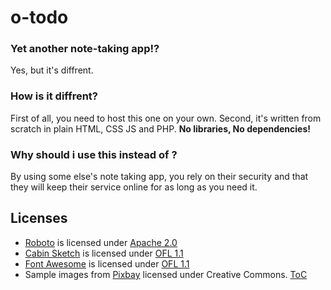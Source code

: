# o-todo

### Yet another note-taking app!?
Yes, but it's diffrent.  

### How is it diffrent?
First of all, you need to host this one on your own. Second, it's written from scratch in plain HTML, CSS JS and PHP. __No libraries, No dependencies!__  

### Why should i use this instead of <insert other note taking app here>?
By using some else's note taking app, you rely on their security and that they will keep their service online for as long as you need it. 

## Licenses
* [Roboto](https://github.com/google/roboto/) is licensed under [Apache 2.0](https://github.com/google/roboto/blob/master/LICENSE)
* [Cabin Sketch](http://www.impallari.com/cabinsketch) is licensed under [OFL 1.1](http://scripts.sil.org/cms/scripts/page.php?site_id=nrsi&id=OFL)
* [Font Awesome](https://github.com/FortAwesome/Font-Awesome) is licensed under [OFL 1.1](http://scripts.sil.org/cms/scripts/page.php?site_id=nrsi&id=OFL)
* Sample images from [Pixbay](https://pixabay.com/) licensed under Creative Commons. [ToC](https://pixabay.com/en/service/terms/#usage)
